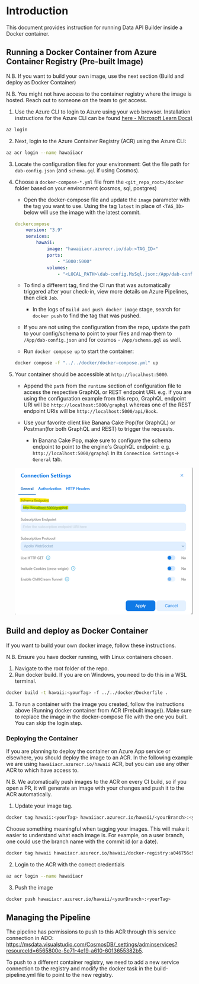 # Introduction

This document provides instruction for running Data API Builder inside a Docker container.

## Running a Docker Container from Azure Container Registry (Pre-built Image)

N.B. If you want to build your own image, use the next section (Build and deploy as Docker Container)

N.B. You might not have access to the container registry where the image is hosted. Reach out to someone on the team to get access.

1. Use the Azure CLI to login to Azure using your web browser. Installation instructions for the Azure CLI can be found [here - Microsoft Learn Docs)](https://learn.microsoft.com/en-us/cli/azure/install-azure-cli)

```bash
az login
```

2. Next, login to the Azure Container Registry (ACR) using the Azure CLI:

```bash
az acr login --name hawaiiacr
```

3. Locate the configuration files for your environment:
Get the file path for `dab-config.json` (and `schema.gql` if using Cosmos).

4. Choose a `docker-compose-*.yml` file from the `<git_repo_root>/docker` folder based on your environment (cosmos, sql, postgres)

    - Open the docker-compose file and update the `image` parameter with the tag you want to use. Using the tag `latest` in place of `<TAG_ID>` below will use the image with the latest commit.
    ```yaml
    dockercompose
        version: "3.9"
        services:
            hawaii:
                image: "hawaiiacr.azurecr.io/dab:<TAG_ID>"
                ports:
                    - "5000:5000"
                volumes:
                    - "<LOCAL_PATH>\dab-config.MsSql.json:/App/dab-config.json"
    ```
    - To find a different tag, find the CI run that was automatically triggered after your check-in, view more details on Azure Pipelines, then click `Job`.
        - In the logs of `Build and push docker image` stage, search for `docker push` to find the tag that was pushed.

    - If you are not using the configuration from the repo, update the path to your config/schema to point to your files and map them to `/App/dab-config.json` and for cosmos - `/App/schema.gql` as well.

    - Run `docker compose up` to start the container:
    ```bash
    docker compose -f "../../docker/docker-compose.yml" up
    ```

5. Your container should be accessible at `http://localhost:5000`. 

    - Append the `path` from the `runtime` section of configuration file to access the respective GraphQL or REST endpoint URI.
    e.g. if you are using the configuration example from this repo, GraphQL endpoint URI will be `http://localhost:5000/graphql`
    whereas one of the REST endpoint URIs will be `http://localhost:5000/api/Book`.

    - Use your favorite client like Banana Cake Pop(for GraphQL) or Postman(for both GraphQL and REST) to trigger the requests. 
        - In Banana Cake Pop, make sure to configure the schema endpoint to point to the engine's GraphQL endpoint:
        e.g. `http://localhost:5000/graphql` in its `Connection Settings`-> `General` tab.

    ![Banana Cake Pop Connection Strings](BananaCakePopConnectionSettings.png)

## Build and deploy as Docker Container

If you want to build your own docker image, follow these instructions.

N.B. Ensure you have docker running, with Linux containers chosen.

1. Navigate to the root folder of the repo.
2. Run docker build. If you are on Windows, you need to do this in a WSL terminal.

```bash
docker build -t hawaii:<yourTag> -f ../../docker/Dockerfile .
```

3. To run a container with the image you created, follow the instructions above (Running docker container from ACR (Prebuilt image)). Make sure to replace the image in the docker-compose file with the one you built. You can skip the login step.

### Deploying the Container

If you are planning to deploy the container on Azure App service or elsewhere, you should deploy the image to an ACR.
In the following example we are using `hawaiiacr.azurecr.io/hawaii` ACR, but you can use any other ACR to which have access to.

N.B. We automatically push images to the ACR on every CI build, so if you open a PR, it will generate an image with your changes and push it to the ACR automatically.

1. Update your image tag.

```bash
docker tag hawaii:<yourTag> hawaiiacr.azurecr.io/hawaii/<yourBranch>:<yourTag>
```

Choose something meaningful when tagging your images. This will make it easier to understand what each image is.
For example, on a user branch, one could use the branch name with the commit id (or a date).

```bash
docker tag hawaii hawaiiacr.azurecr.io/hawaii/docker-registry:a046756c97d49347d0fc8584ecc5050029ed5840
```

2. Login to the ACR with the correct credentials

```bash
az acr login --name hawaiiacr
```

3. Push the image

```bash
docker push hawaiiacr.azurecr.io/hawaii/<yourBranch>:<yourTag>
```

## Managing the Pipeline

The pipeline has permissions to push to this ACR through this service connection in ADO: <https://msdata.visualstudio.com/CosmosDB/_settings/adminservices?resourceId=6565800e-5e71-4e19-a610-6013655382b5>.

To push to a different container registry, we need to add a new service connection to the registry and modify the docker task in the build-pipeline.yml file to point to the new registry.
